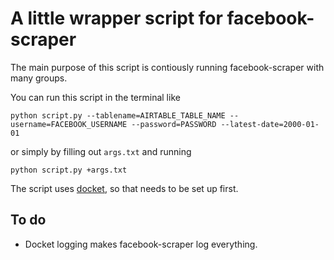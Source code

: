 # A little wrapper script for facebook-scraper

The main purpose of this script is contiously running facebook-scraper with many groups.

You can run this script in the terminal like

    python script.py --tablename=AIRTABLE_TABLE_NAME --username=FACEBOOK_USERNAME --password=PASSWORD --latest-date=2000-01-01
    
or simply by filling out `args.txt` and running

    python script.py +args.txt
    
The script uses [docket](https://github.com/bipsen/docket), so that needs to be set up first.

## To do

* Docket logging makes facebook-scraper log everything.
